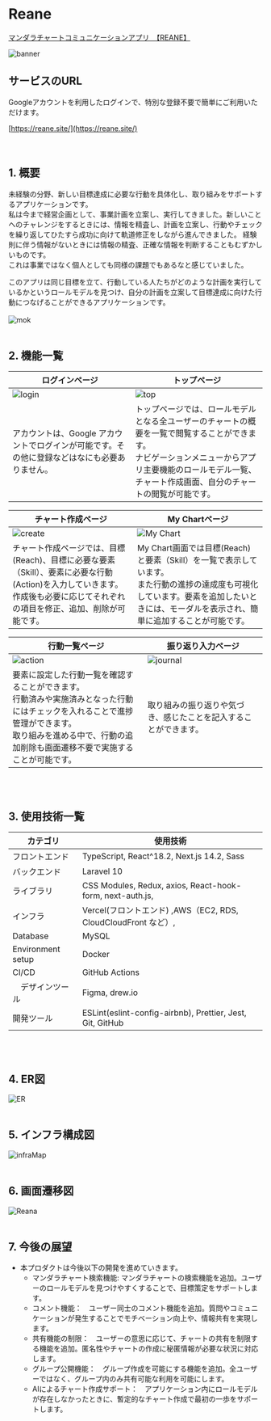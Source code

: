 # Reane
[マンダラチャートコミュニケーションアプリ　【REANE】](https://reane.site/) 

![banner](https://github.com/y3kh6s03/Reane/assets/129368661/af1744a9-4332-4d49-82a2-b32fbda01efa)

## サービスのURL
Googleアカウントを利用したログインで、特別な登録不要で簡単にご利用いただけます。<br>

[https://reane.site/](https://reane.site/) 
<br><br><br>

## 1. 概要
未経験の分野、新しい目標達成に必要な行動を具体化し、取り組みをサポートするアプリケーションです。<br>
私は今まで経営企画として、事業計画を立案し、実行してきました。新しいことへのチャレンジをするときには、情報を精査し、計画を立案し、行動やチェックを繰り返してひたすら成功に向けて軌道修正をしながら進んできました。
経験則に伴う情報がないときには情報の精査、正確な情報を判断することもむずかしいものです。<br>
これは事業ではなく個人としても同様の課題でもあるなと感じていました。<br>

このアプリは同じ目標を立て、行動している人たちがどのような計画を実行しているかというロールモデルを見つけ、自分の計画を立案して目標達成に向けた行動につなげることができるアプリケーションです。
<br><br>
![mok](https://github.com/SayuriOkuyama/VegEvery/assets/129368661/5416edb7-3a1e-4060-8c77-c968f8b52cd9)
<br><br>

## 2. 機能一覧
|ログインページ  |トップページ  |
| --- | --- |
|![login](https://github.com/y3kh6s03/Reane/assets/129368661/9490fcd3-8a75-43cb-97d6-2f9abee7651b)|![top](https://github.com/y3kh6s03/Reane/assets/129368661/56960e07-54ec-4f77-afc5-24f0507d82f8)|
| アカウントは、Google アカウントでログインが可能です。その他に登録などはなにも必要ありません。|トップページでは、ロールモデルとなる全ユーザーのチャートの概要を一覧で閲覧することができます。<br>ナビゲーションメニューからアプリ主要機能のロールモデル一覧、チャート作成画面、自分のチャートの閲覧が可能です。|

|チャート作成ページ  |My Chartページ  |
| --- | --- |
|![create](https://github.com/y3kh6s03/Reane/assets/129368661/30ecfd19-3891-4249-845b-03e0ecc89411)|![My Chart](https://github.com/y3kh6s03/Reane/assets/129368661/eb0dd46a-b229-4545-b656-a603e7fdeba7)|
| チャート作成ページでは、目標(Reach)、目標に必要な要素（Skill）、要素に必要な行動(Action)を入力していきます。<br>作成後も必要に応じてそれぞれの項目を修正、追加、削除が可能です。|My Chart画面では目標(Reach)と要素（Skill）を一覧で表示しています。<br>また行動の進捗の達成度も可視化しています。要素を追加したいときには、モーダルを表示され、簡単に追加することが可能です。|

|行動一覧ページ  |振り返り入力ページ  |
| --- | --- |
|![action](https://github.com/y3kh6s03/Reane/assets/129368661/4a2f3382-2fe8-47c3-b90d-0aee0c63ce29)|![journal](https://github.com/y3kh6s03/Reane/assets/129368661/b08e9a10-11e6-4d0a-a1f2-a4d3a613863b)|
| 要素に設定した行動一覧を確認することができます。<br>行動済みや実施済みとなった行動にはチェックを入れることで進捗管理ができます。<br>取り組みを進める中で、行動の追加削除も画面遷移不要で実施することが可能です。|取り組みの振り返りや気づき、感じたことを記入することができます。|

<br><br>
## 3. 使用技術一覧
| カテゴリ          | 使用技術
| ----------------- | --------------------------------------------------   |
| フロントエンド          | TypeScript, React^18.2, Next.js 14.2, Sass                |
| バックエンド           | Laravel 10                          |
| ライブラリ          | CSS Modules, Redux, axios, React-hook-form, next-auth.js, |
| インフラ    | Vercel(フロントエンド) ,AWS（EC2, RDS, CloudCloudFront など）, |
| Database          | MySQL                                           |
| Environment setup | Docker                                               |
| CI/CD             | GitHub Actions                                       |
| 　デザインツール            | Figma, drew.io                                         |
| 開発ツール           | ESLint(eslint-config-airbnb), Prettier, Jest, Git, GitHub |

<br><br>
## 4. ER図
![ER](https://github.com/y3kh6s03/Reane/assets/129368661/37603128-6983-4c75-8cb8-a31fb5eb1e2f)
<br><br>

## 5. インフラ構成図
![infraMap](https://github.com/y3kh6s03/Reane/assets/129368661/c8bb6e95-8704-4114-8d26-4b5ba7839672)
<br><br>

## 6. 画面遷移図
![Reana](https://github.com/y3kh6s03/Reane/assets/129368661/7453725a-564d-40cf-afaa-f810a9f4d016)
<br><br>

## 7. 今後の展望
- 本プロダクトは今後以下の開発を進めていきます。
  - マンダラチャート検索機能: マンダラチャートの検索機能を追加。ユーザーのロールモデルを見つけやすくすることで、目標策定をサポートします。
  - コメント機能：　ユーザー同士のコメント機能を追加。質問やコミュニケーションが発生することでモチベーション向上や、情報共有を実現します。
  - 共有機能の制限：　ユーザーの意思に応じて、チャートの共有を制限する機能を追加。匿名性やチャートの作成に秘匿情報が必要な状況に対応します。
  - グループ公開機能：　グループ作成を可能にする機能を追加。全ユーザーではなく、グループ内のみ共有可能な利用を可能にします。
  - AIによるチャート作成サポート：　アプリケーション内にロールモデルが存在しなかったときに、暫定的なチャート作成で最初の一歩をサポートします。
